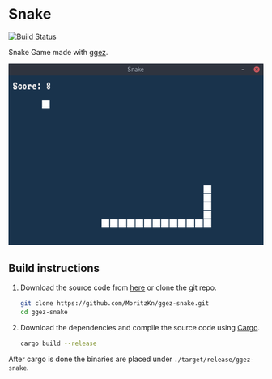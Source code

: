 # Snake

[![Build Status](https://travis-ci.org/MoritzKn/ggez-snake.svg?branch=master)](https://travis-ci.org/MoritzKn/ggez-snake)

Snake Game made with [ggez](http://ggez.rs/).

![Screenshot of the game](./screenshot.png)

## Build instructions
1. Download the source code from [here](https://github.com/MoritzKn/ggez-snake/releases) or clone the git repo.
   ```sh
   git clone https://github.com/MoritzKn/ggez-snake.git
   cd ggez-snake
   ```
2. Download the dependencies and compile the source code using
   [Cargo](https://crates.io/install).
   ```sh
   cargo build --release
   ```

After cargo is done the binaries are placed under `./target/release/ggez-snake`.
